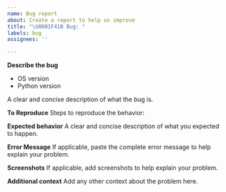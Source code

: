 ```yaml
---
name: Bug report
about: Create a report to help us improve
title: "\U0001F41B Bug: "
labels: bug
assignees: ''

---
```


**Describe the bug**

- OS version
- Python version

A clear and concise description of what the bug is.

**To Reproduce**
Steps to reproduce the behavior:

**Expected behavior**
A clear and concise description of what you expected to happen.

**Error Message**
If applicable, paste the complete error message to help explain your problem.

**Screenshots**
If applicable, add screenshots to help explain your problem.

**Additional context**
Add any other context about the problem here.
